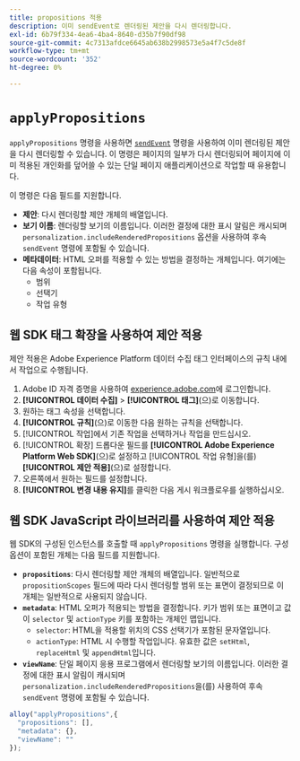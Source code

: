 ```yaml
---
title: propositions 적용
description: 이미 sendEvent로 렌더링된 제안을 다시 렌더링합니다.
exl-id: 6b79f334-4ea6-4ba4-8640-d35b7f90df98
source-git-commit: 4c7313afdce6645ab638b2998573e5a4f7c5de8f
workflow-type: tm+mt
source-wordcount: '352'
ht-degree: 0%

---
```


# `applyPropositions`

`applyPropositions` 명령을 사용하면 [`sendEvent`](sendevent/overview.md) 명령을 사용하여 이미 렌더링된 제안을 다시 렌더링할 수 있습니다. 이 명령은 페이지의 일부가 다시 렌더링되어 페이지에 이미 적용된 개인화를 덮어쓸 수 있는 단일 페이지 애플리케이션으로 작업할 때 유용합니다.

이 명령은 다음 필드를 지원합니다.

* **제안**: 다시 렌더링할 제안 개체의 배열입니다.
* **보기 이름**: 렌더링할 보기의 이름입니다. 이러한 결정에 대한 표시 알림은 캐시되며 `personalization.includeRenderedPropositions` 옵션을 사용하여 후속 `sendEvent` 명령에 포함될 수 있습니다.
* **메타데이터**: HTML 오퍼를 적용할 수 있는 방법을 결정하는 개체입니다. 여기에는 다음 속성이 포함됩니다.
   * 범위
   * 선택기
   * 작업 유형

## 웹 SDK 태그 확장을 사용하여 제안 적용

제안 적용은 Adobe Experience Platform 데이터 수집 태그 인터페이스의 규칙 내에서 작업으로 수행됩니다.

1. Adobe ID 자격 증명을 사용하여 [experience.adobe.com](https://experience.adobe.com)에 로그인합니다.
1. **[!UICONTROL 데이터 수집]** > **[!UICONTROL 태그]**(으)로 이동합니다.
1. 원하는 태그 속성을 선택합니다.
1. **[!UICONTROL 규칙]**(으)로 이동한 다음 원하는 규칙을 선택합니다.
1. [!UICONTROL 작업]에서 기존 작업을 선택하거나 작업을 만드십시오.
1. [!UICONTROL 확장] 드롭다운 필드를 **[!UICONTROL Adobe Experience Platform Web SDK]**(으)로 설정하고 [!UICONTROL 작업 유형]을(를) **[!UICONTROL 제안 적용]**(으)로 설정합니다.
1. 오른쪽에서 원하는 필드를 설정합니다.
1. **[!UICONTROL 변경 내용 유지]**&#x200B;를 클릭한 다음 게시 워크플로우를 실행하십시오.

## 웹 SDK JavaScript 라이브러리를 사용하여 제안 적용

웹 SDK의 구성된 인스턴스를 호출할 때 `applyPropositions` 명령을 실행합니다. 구성 옵션이 포함된 개체는 다음 필드를 지원합니다.

* **`propositions`**: 다시 렌더링할 제안 개체의 배열입니다. 일반적으로 `propositionScopes` 필드에 따라 다시 렌더링할 범위 또는 표면이 결정되므로 이 개체는 일반적으로 사용되지 않습니다.
* **`metadata`**: HTML 오퍼가 적용되는 방법을 결정합니다. 키가 범위 또는 표면이고 값이 `selector` 및 `actionType` 키를 포함하는 개체인 맵입니다.
   * `selector`: HTML을 적용할 위치의 CSS 선택기가 포함된 문자열입니다.
   * `actionType`: HTML 시 수행할 작업입니다. 유효한 값은 `setHtml`, `replaceHtml` 및 `appendHtml`입니다.
* **`viewName`**: 단일 페이지 응용 프로그램에서 렌더링할 보기의 이름입니다. 이러한 결정에 대한 표시 알림이 캐시되며 `personalization.includeRenderedPropositions`을(를) 사용하여 후속 `sendEvent` 명령에 포함될 수 있습니다.

```js
alloy("applyPropositions",{
  "propositions": [],
  "metadata": {},
  "viewName": ""
});
```

